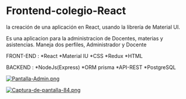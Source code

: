 # Frontend-colegio-React
la creación de una aplicación en React, usando la librería de Material UI.

Es una aplicacion para la administracion de Docentes, materias y asistencias.
Maneja dos perfiles, Administrador y Docente

FRONT-END : 
*React
*Material IU
*CSS
*Redux
*HTML

BACKEND : 
*NodeJs(Express)
*ORM prisma
*API-REST
*PostgreSQL

[![Pantalla-Admin.png](https://i.postimg.cc/zBtDRytf/Pantalla-Admin.png)](https://postimg.cc/JDXCfzWw)

[![Captura-de-pantalla-84.png](https://i.postimg.cc/0QgnQNGq/Captura-de-pantalla-84.png)](https://postimg.cc/WDngYTf9)
